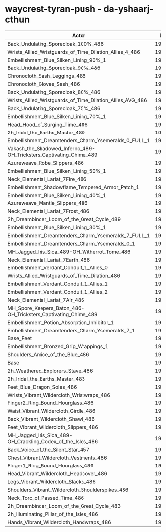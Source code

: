 # waycrest-tyran-push - da-yshaarj-cthun
| Actor | DPS | Increase |
|---|:---:|:---:|
|Back_Undulating_Sporecloak_100%_486|195648|1.28%|
|Wrists_Allied_Wristguards_of_Time_Dilation_Allies_4_486|195558|1.23%|
|Embellishment_Blue_Silken_Lining_90%_1|195503|1.20%|
|Back_Undulating_Sporecloak_90%_486|195353|1.13%|
|Chronocloth_Sash_Leggings_486|195333|1.12%|
|Chronocloth_Gloves_Sash_486|195190|1.04%|
|Back_Undulating_Sporecloak_80%_486|195145|1.02%|
|Wrists_Allied_Wristguards_of_Time_Dilation_Allies_AVG_486|195125|1.01%|
|Back_Undulating_Sporecloak_75%_486|195037|0.96%|
|Embellishment_Blue_Silken_Lining_70%_1|194957|0.92%|
|Head_Hood_of_Surging_Time_486|194886|0.88%|
|2h_Iridal_the_Earths_Master_489|194853|0.87%|
|Embellishment_Dreamtenders_Charm_Ysemeralds_0_FULL_1|194700|0.79%|
|Vakash_the_Shadowed_Inferno_489-OH_Tricksters_Captivating_Chime_489|194651|0.76%|
|Azureweave_Robe_Slippers_486|194524|0.70%|
|Embellishment_Blue_Silken_Lining_50%_1|194413|0.64%|
|Neck_Elemental_Lariat_7Fire_486|194303|0.58%|
|Embellishment_Shadowflame_Tempered_Armor_Patch_1|194297|0.58%|
|Embellishment_Blue_Silken_Lining_40%_1|194204|0.53%|
|Azureweave_Mantle_Slippers_486|194192|0.52%|
|Neck_Elemental_Lariat_7Frost_486|194133|0.49%|
|2h_Dreambinder_Loom_of_the_Great_Cycle_489|194128|0.49%|
|Embellishment_Blue_Silken_Lining_30%_1|194009|0.43%|
|Embellishment_Dreamtenders_Charm_Ysemeralds_7_FULL_1|193975|0.41%|
|Embellishment_Dreamtenders_Charm_Ysemeralds_0_1|193937|0.39%|
|MH_Jagged_Iris_Sica_489-OH_Witherrot_Tome_486|193902|0.37%|
|Neck_Elemental_Lariat_7Earth_486|193823|0.33%|
|Embellishment_Verdant_Conduit_1_Allies_0|193776|0.31%|
|Wrists_Allied_Wristguards_of_Time_Dilation_486|193767|0.30%|
|Embellishment_Verdant_Conduit_1_Allies_1|193756|0.30%|
|Embellishment_Verdant_Conduit_1_Allies_2|193740|0.29%|
|Neck_Elemental_Lariat_7Air_486|193585|0.21%|
|MH_Spore_Keepers_Baton_486-OH_Tricksters_Captivating_Chime_489|193486|0.16%|
|Embellishment_Potion_Absorption_Inhibitor_1|193362|0.10%|
|Embellishment_Dreamtenders_Charm_Ysemeralds_7_1|193358|0.09%|
|Base_Feet|193269|0.05%|
|Embellishment_Bronzed_Grip_Wrappings_1|193235|0.03%|
|Shoulders_Amice_of_the_Blue_486|193209|0.02%|
|Base|193178|0.00%|
|2h_Weathered_Explorers_Stave_486|193096|-0.04%|
|2h_Iridal_the_Earths_Master_483|193076|-0.05%|
|Feet_Blue_Dragon_Soles_486|193009|-0.09%|
|Wrists_Vibrant_Wildercloth_Wristwraps_486|192961|-0.11%|
|Finger2_Ring_Bound_Hourglass_486|192923|-0.13%|
|Waist_Vibrant_Wildercloth_Girdle_486|192908|-0.14%|
|Back_Vibrant_Wildercloth_Shawl_486|192842|-0.17%|
|Feet_Vibrant_Wildercloth_Slippers_486|192715|-0.24%|
|MH_Jagged_Iris_Sica_489-OH_Crackling_Codex_of_the_Isles_486|192685|-0.26%|
|Back_Voice_of_the_Silent_Star_457|192679|-0.26%|
|Chest_Vibrant_Wildercloth_Vestments_486|192651|-0.27%|
|Finger1_Ring_Bound_Hourglass_486|192609|-0.29%|
|Head_Vibrant_Wildercloth_Headcover_486|192588|-0.31%|
|Legs_Vibrant_Wildercloth_Slacks_486|192497|-0.35%|
|Shoulders_Vibrant_Wildercloth_Shoulderspikes_486|192479|-0.36%|
|Neck_Torc_of_Passed_Time_486|192478|-0.36%|
|2h_Dreambinder_Loom_of_the_Great_Cycle_483|192429|-0.39%|
|2h_Illuminating_Pillar_of_the_Isles_486|192356|-0.43%|
|Hands_Vibrant_Wildercloth_Handwraps_486|192285|-0.46%|
